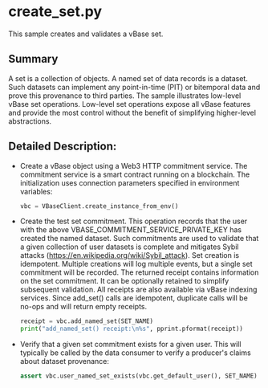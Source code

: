 # create_set.py
This sample creates and validates a vBase set.

## Summary
A set is a collection of objects.
A named set of data records is a dataset.
Such datasets can implement any point-in-time (PIT) or bitemporal data
and prove this provenance to third parties.
The sample illustrates low-level vBase set operations.
Low-level set operations expose all vBase features and provide the most control
without the benefit of simplifying higher-level abstractions.

## Detailed Description:

- Create a vBase object using a Web3 HTTP commitment service.
The commitment service is a smart contract running on a blockchain.
The initialization uses connection parameters specified in environment variables:
    ```python
    vbc = VBaseClient.create_instance_from_env()
    ```

- Create the test set commitment.
This operation records that the user with the above VBASE_COMMITMENT_SERVICE_PRIVATE_KEY
has created the named dataset.
Such commitments are used to validate that a given collection of user datasets is complete
and mitigates Sybil attacks (https://en.wikipedia.org/wiki/Sybil_attack).
Set creation is idempotent.
Multiple creations will log multiple events, but a single set commitment will be recorded.
The returned receipt contains information on the set commitment.
It can be optionally retained to simplify subsequent validation.
All receipts are also available via vBase indexing services.
Since add_set() calls are idempotent,
duplicate calls will be no-ops and will return empty receipts.
    ```python
    receipt = vbc.add_named_set(SET_NAME)
    print("add_named_set() receipt:\n%s", pprint.pformat(receipt))
    ```

- Verify that a given set commitment exists for a given user.
This will typically be called by the data consumer to verify
a producer's claims about dataset provenance:
    ```python
    assert vbc.user_named_set_exists(vbc.get_default_user(), SET_NAME)
    ```
